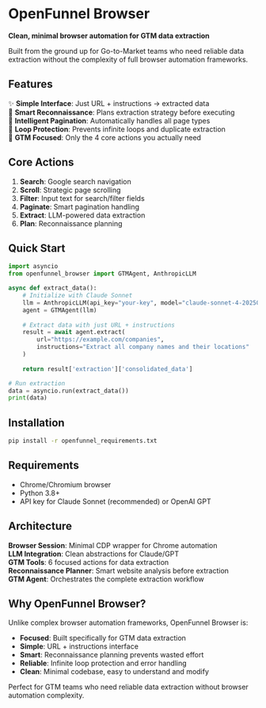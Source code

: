 # OpenFunnel Browser

**Clean, minimal browser automation for GTM data extraction**

Built from the ground up for Go-to-Market teams who need reliable data extraction without the complexity of full browser automation frameworks.

## Features

✨ **Simple Interface**: Just URL + instructions → extracted data  
🧠 **Smart Reconnaissance**: Plans extraction strategy before executing  
📄 **Intelligent Pagination**: Automatically handles all page types  
🔄 **Loop Protection**: Prevents infinite loops and duplicate extraction  
🎯 **GTM Focused**: Only the 4 core actions you actually need  

## Core Actions

1. **Search**: Google search navigation
2. **Scroll**: Strategic page scrolling 
3. **Filter**: Input text for search/filter fields
4. **Paginate**: Smart pagination handling
5. **Extract**: LLM-powered data extraction
6. **Plan**: Reconnaissance planning

## Quick Start

```python
import asyncio
from openfunnel_browser import GTMAgent, AnthropicLLM

async def extract_data():
    # Initialize with Claude Sonnet
    llm = AnthropicLLM(api_key="your-key", model="claude-sonnet-4-20250514")
    agent = GTMAgent(llm)
    
    # Extract data with just URL + instructions
    result = await agent.extract(
        url="https://example.com/companies",
        instructions="Extract all company names and their locations"
    )
    
    return result['extraction']['consolidated_data']

# Run extraction
data = asyncio.run(extract_data())
print(data)
```

## Installation

```bash
pip install -r openfunnel_requirements.txt
```

## Requirements

- Chrome/Chromium browser
- Python 3.8+
- API key for Claude Sonnet (recommended) or OpenAI GPT

## Architecture

**Browser Session**: Minimal CDP wrapper for Chrome automation  
**LLM Integration**: Clean abstractions for Claude/GPT  
**GTM Tools**: 6 focused actions for data extraction  
**Reconnaissance Planner**: Smart website analysis before extraction  
**GTM Agent**: Orchestrates the complete extraction workflow  

## Why OpenFunnel Browser?

Unlike complex browser automation frameworks, OpenFunnel Browser is:

- **Focused**: Built specifically for GTM data extraction
- **Simple**: URL + instructions interface  
- **Smart**: Reconnaissance planning prevents wasted effort
- **Reliable**: Infinite loop protection and error handling
- **Clean**: Minimal codebase, easy to understand and modify

Perfect for GTM teams who need reliable data extraction without browser automation complexity.
